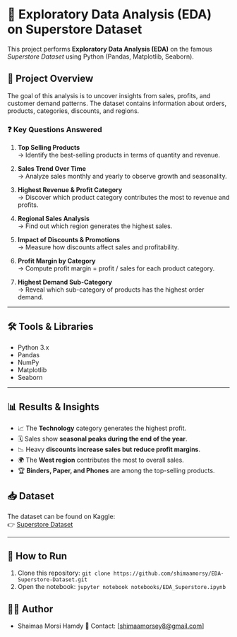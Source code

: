 # 🛒 Exploratory Data Analysis (EDA) on Superstore Dataset

This project performs **Exploratory Data Analysis (EDA)** on the famous *Superstore Dataset* using Python (Pandas, Matplotlib, Seaborn).

## 📌 Project Overview
The goal of this analysis is to uncover insights from sales, profits, and customer demand patterns. The dataset contains information about orders, products, categories, discounts, and regions.

### ❓ Key Questions Answered
1. **Top Selling Products**  
   → Identify the best-selling products in terms of quantity and revenue.

2. **Sales Trend Over Time**  
   → Analyze sales monthly and yearly to observe growth and seasonality.

3. **Highest Revenue & Profit Category**  
   → Discover which product category contributes the most to revenue and profits.

4. **Regional Sales Analysis**  
   → Find out which region generates the highest sales.

5. **Impact of Discounts & Promotions**  
   → Measure how discounts affect sales and profitability.

6. **Profit Margin by Category**  
   → Compute profit margin = profit / sales for each product category.

7. **Highest Demand Sub-Category**  
   → Reveal which sub-category of products has the highest order demand.

---

## 🛠️ Tools & Libraries
- Python 3.x  
- Pandas  
- NumPy  
- Matplotlib  
- Seaborn  

---

## 📊 Results & Insights
- 📈 The **Technology** category generates the highest profit.  
- 🗓️ Sales show **seasonal peaks during the end of the year**.  
- 📉 Heavy **discounts increase sales but reduce profit margins**.  
- 🌍 The **West region** contributes the most to overall sales.  
- 🏆 **Binders, Paper, and Phones** are among the top-selling products.  

## 📥 Dataset
The dataset can be found on Kaggle:  
👉 [Superstore Dataset](https://www.kaggle.com/datasets/vivek468/superstore-dataset-final)

---

## 🚀 How to Run
1. Clone this repository:
   ```git clone https://github.com/shimaamorsy/EDA-Superstore-Dataset.git```
2. Open the notebook:
 ```jupyter notebook notebooks/EDA_Superstore.ipynb```

## 🧑‍💻 Author
- Shaimaa Morsi Hamdy
  📧 Contact: [shimaamorsey8@gmail.com]

